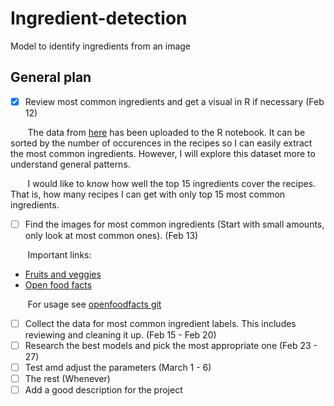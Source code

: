 # Ingredient-detection
Model to identify ingredients from an image


## General plan

- [X] Review most common ingredients and get a visual in R if necessary (Feb 12)

&nbsp;&nbsp;&nbsp;&nbsp;&nbsp;&nbsp; The data from [here](https://www.kaggle.com/shuyangli94/food-com-recipes-and-user-interactions?select=ingr_map.pkl) has been uploaded to the R notebook. It can be sorted by the number of occurences in the recipes so I can easily extract the most common ingredients. However, I will explore this dataset more to understand general patterns.

&nbsp;&nbsp;&nbsp;&nbsp;&nbsp;&nbsp; I would like to know how well the top 15 ingredients cover the recipes. That is, how many recipes I can get with only top 15 most common ingredients. 

- [ ] Find the images for most common ingredients (Start with small amounts, only look at most common ones). (Feb 13)

&nbsp;&nbsp;&nbsp;&nbsp;&nbsp;&nbsp; Important links:
* [Fruits and veggies](https://www.kaggle.com/kritikseth/fruit-and-vegetable-image-recognition)
* [Open food facts](https://world.openfoodfacts.org/cgi/search.pl?search_terms=ketchup&search_simple=1&action=process)

&nbsp;&nbsp;&nbsp;&nbsp;&nbsp;&nbsp; For usage see [openfoodfacts git](https://github.com/openfoodfacts/openfoodfacts-python/blob/develop/docs/Usage.md)

- [ ] Collect the data for most common ingredient labels. This includes reviewing and cleaning it up. (Feb 15 - Feb 20)
- [ ] Research the best models and pick the most appropriate one (Feb 23 - 27)
- [ ] Test amd adjust the parameters (March 1 - 6)
- [ ] The rest (Whenever)
- [ ] Add a good description for the project